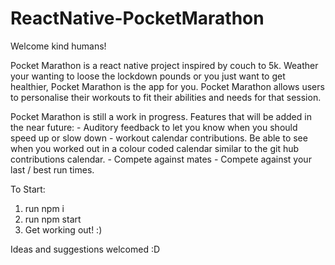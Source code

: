 # ReactNative-PocketMarathon


Welcome kind humans! 

Pocket Marathon is a react native project inspired by couch to 5k. Weather your wanting to loose the lockdown pounds or you just want to get healthier, Pocket Marathon is the app for you. 
Pocket Marathon allows users to personalise their workouts to fit their abilities and needs for that session. 

Pocket Marathon is still a work in progress. Features that will be added in the near future: 
                               - Auditory feedback to let you know when you should speed up or slow down
                               - workout calendar contributions. Be able to see when you worked out in a colour coded calendar similar to the git hub contributions calendar. 
                               - Compete against mates 
                               - Compete against your last / best run times.




To Start:
1. run npm i
2. run npm start
3. Get working out! :)

Ideas and suggestions welcomed :D 
